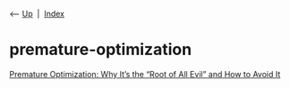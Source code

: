 <div class="nav">

⟵ [Up](index.html)  \|  [Index](index.html)

</div>

# premature-optimization

<div class="cards">

<div class="card">

<div class="card-title">

[Premature Optimization: Why It’s the “Root of All Evil” and How to
Avoid It](https://effectiviology.com/premature-optimization)

</div>

</div>

</div>
